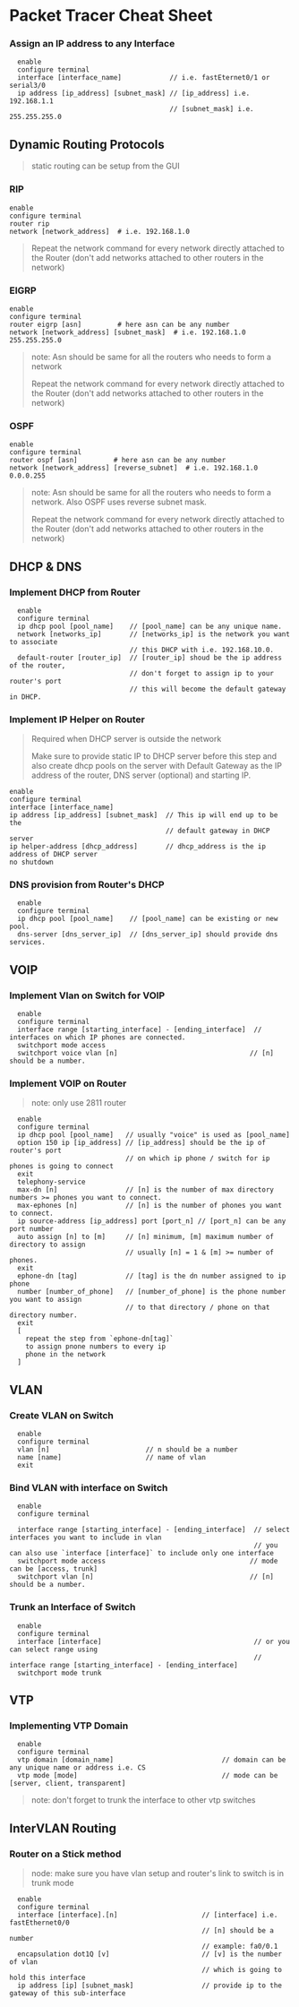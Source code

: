 # Packet Tracer Cheat Sheet

### Assign an IP address to any Interface

```
  enable
  configure terminal
  interface [interface_name]            // i.e. fastEternet0/1 or serial3/0
  ip address [ip_address] [subnet_mask] // [ip_address] i.e. 192.168.1.1 
                                        // [subnet_mask] i.e. 255.255.255.0
```

## Dynamic Routing Protocols
> static routing can be setup from the GUI

### RIP

```
enable
configure terminal
router rip
network [network_address]  # i.e. 192.168.1.0
```

> Repeat the network command for every network directly attached to the Router (don't add networks attached to other routers in the network)

### EIGRP

```
enable
configure terminal
router eigrp [asn]         # here asn can be any number
network [network_address] [subnet_mask]  # i.e. 192.168.1.0 255.255.255.0
```

> note: Asn should be same for all the routers who needs to form a network 
>
> Repeat the network command for every network directly attached to the Router (don't add networks attached to other routers in the network)

### OSPF

```
enable
configure terminal
router ospf [asn]         # here asn can be any number
network [network_address] [reverse_subnet]  # i.e. 192.168.1.0 0.0.0.255
```

> note: Asn should be same for all the routers who needs to form a network. Also OSPF uses reverse subnet mask. 
>
> Repeat the network command for every network directly attached to the Router (don't add networks attached to other routers in the network)

## DHCP & DNS

### Implement DHCP from Router

```
  enable
  configure terminal
  ip dhcp pool [pool_name]    // [pool_name] can be any unique name.
  network [networks_ip]       // [networks_ip] is the network you want to associate 
                              // this DHCP with i.e. 192.168.10.0.
  default-router [router_ip]  // [router_ip] shoud be the ip address of the router, 
                              // don't forget to assign ip to your router's port
                              // this will become the default gateway in DHCP.
```

### Implement IP Helper on Router

> Required when DHCP server is outside the network
>
> Make sure to provide static IP to DHCP server before this step and also create dhcp pools on the server with Default Gateway as the IP address of the router, DNS server (optional) and starting IP.

```
enable
configure terminal
interface [interface_name]
ip address [ip_address] [subnet_mask]  // This ip will end up to be the 
                                       // default gateway in DHCP server
ip helper-address [dhcp_address]       // dhcp_address is the ip address of DHCP server
no shutdown
```

### DNS provision from Router's DHCP

```
  enable
  configure terminal
  ip dhcp pool [pool_name]    // [pool_name] can be existing or new pool.
  dns-server [dns_server_ip]  // [dns_server_ip] should provide dns services.
```

## VOIP

### Implement Vlan on Switch for VOIP

```
  enable
  configure terminal
  interface range [starting_interface] - [ending_interface]  // interfaces on which IP phones are connected.
  switchport mode access
  switchport voice vlan [n]                                 // [n] should be a number. 
```

### Implement VOIP on Router

> note: only use 2811 router 

```
  enable
  configure terminal
  ip dhcp pool [pool_name]   // usually "voice" is used as [pool_name]
  option 150 ip [ip_address] // [ip_address] should be the ip of router's port
                             // on which ip phone / switch for ip phones is going to connect
  exit
  telephony-service
  max-dn [n]                 // [n] is the number of max directory numbers >= phones you want to connect.
  max-ephones [n]            // [n] is the number of phones you want to connect.
  ip source-address [ip_address] port [port_n] // [port_n] can be any port number
  auto assign [n] to [m]     // [n] minimum, [m] maximum number of directory to assign
                             // usually [n] = 1 & [m] >= number of phones.
  exit
  ephone-dn [tag]            // [tag] is the dn number assigned to ip phone
  number [number_of_phone]   // [number_of_phone] is the phone number you want to assign
                             // to that directory / phone on that directory number.
  exit
  [
    repeat the step from `ephone-dn[tag]` 
    to assign pnone numbers to every ip 
    phone in the network
  ]
```

## VLAN

### Create VLAN on Switch

```
  enable
  configure terminal
  vlan [n]                        // n should be a number
  name [name]                     // name of vlan
  exit
```

### Bind VLAN with interface on Switch 

```
  enable
  configure terminal
  
  interface range [starting_interface] - [ending_interface]  // select interfaces you want to include in vlan
                                                             // you can also use `interface [interface]` to include only one interface
  switchport mode access                                    // mode can be [access, trunk] 
  switchport vlan [n]                                       // [n] should be a number. 
```

### Trunk an Interface of Switch

```
  enable
  configure terminal
  interface [interface]                                      // or you can select range using 
                                                             // interface range [starting_interface] - [ending_interface]
  switchport mode trunk                                   
```

## VTP

### Implementing VTP Domain 

```
  enable
  configure terminal
  vtp domain [domain_name]                           // domain can be any unique name or address i.e. CS
  vtp mode [mode]                                    // mode can be [server, client, transparent]
```
> note: don't forget to trunk the interface to other vtp switches


## InterVLAN Routing

### Router on a Stick method

> node: make sure you have vlan setup and router's link to switch is in trunk mode

```
  enable
  configure terminal
  interface [interface].[n]                     // [interface] i.e. fastEthernet0/0
                                                // [n] should be a number
                                                // example: fa0/0.1
  encapsulation dot1Q [v]                       // [v] is the number of vlan 
                                                // which is going to hold this interface
  ip address [ip] [subnet_mask]                 // provide ip to the gateway of this sub-interface 
```
